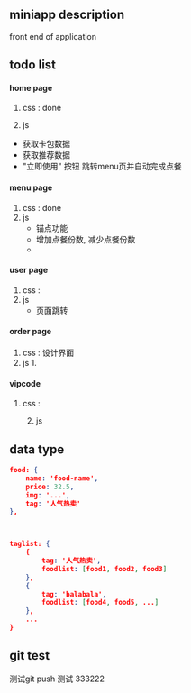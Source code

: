 ## miniapp description
front end of application





## todo list





#### home page

1. css : done

2.  js
   - 获取卡包数据
   - 获取推荐数据
   - "立即使用" 按钮 跳转menu页并自动完成点餐



#### menu page

1. css : done
2. js
   - 锚点功能
   - 增加点餐份数, 减少点餐份数
   - 

#### user page
1. css : 
2. js
   - 页面跳转

#### order page

1. css :  设计界面
2. js
   1. 


#### vipcode

1. css : 

	2. js



## data type

``` json
food: {
    name: 'food-name',
    price: 32.5,
    img: '...',
    tag: '人气热卖'
},



taglist: {
	{
    	tag: '人气热卖',
    	foodlist: [food1, food2, food3]
	},
	{
        tag: 'balabala',
        foodlist: [food4, food5, ...]
    },
    ...
}


```





## git test

测试git push
测试 333222